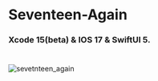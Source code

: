 # Seventeen-Again

### Xcode 15(beta) & IOS 17 & SwiftUI 5.

#

![sevetnteen_again](https://github.com/StanislavSeryogin/Seventeen-Again/assets/64367475/bc39341e-d98f-4d29-aa73-a043526f9b88)
